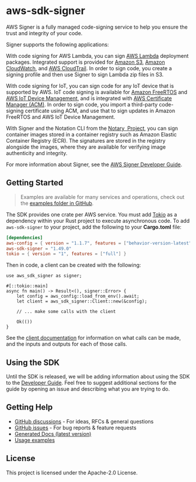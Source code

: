 # aws-sdk-signer

AWS Signer is a fully managed code-signing service to help you ensure the trust and integrity of your code.

Signer supports the following applications:

With code signing for AWS Lambda, you can sign [AWS Lambda](http://docs.aws.amazon.com/lambda/latest/dg/) deployment packages. Integrated support is provided for [Amazon S3](http://docs.aws.amazon.com/AmazonS3/latest/gsg/), [Amazon CloudWatch](http://docs.aws.amazon.com/AmazonCloudWatch/latest/monitoring/), and [AWS CloudTrail](http://docs.aws.amazon.com/awscloudtrail/latest/userguide/). In order to sign code, you create a signing profile and then use Signer to sign Lambda zip files in S3.

With code signing for IoT, you can sign code for any IoT device that is supported by AWS. IoT code signing is available for [Amazon FreeRTOS](http://docs.aws.amazon.com/freertos/latest/userguide/) and [AWS IoT Device Management](http://docs.aws.amazon.com/iot/latest/developerguide/), and is integrated with [AWS Certificate Manager (ACM)](http://docs.aws.amazon.com/acm/latest/userguide/). In order to sign code, you import a third-party code-signing certificate using ACM, and use that to sign updates in Amazon FreeRTOS and AWS IoT Device Management.

With Signer and the Notation CLI from the [Notary  Project](https://notaryproject.dev/), you can sign container images stored in a container registry such as Amazon Elastic Container Registry (ECR). The signatures are stored in the registry alongside the images, where they are available for verifying image authenticity and integrity.

For more information about Signer, see the [AWS Signer Developer Guide](https://docs.aws.amazon.com/signer/latest/developerguide/Welcome.html).

## Getting Started

> Examples are available for many services and operations, check out the
> [examples folder in GitHub](https://github.com/awslabs/aws-sdk-rust/tree/main/examples).

The SDK provides one crate per AWS service. You must add [Tokio](https://crates.io/crates/tokio)
as a dependency within your Rust project to execute asynchronous code. To add `aws-sdk-signer` to
your project, add the following to your **Cargo.toml** file:

```toml
[dependencies]
aws-config = { version = "1.1.7", features = ["behavior-version-latest"] }
aws-sdk-signer = "1.49.0"
tokio = { version = "1", features = ["full"] }
```

Then in code, a client can be created with the following:

```rust,no_run
use aws_sdk_signer as signer;

#[::tokio::main]
async fn main() -> Result<(), signer::Error> {
    let config = aws_config::load_from_env().await;
    let client = aws_sdk_signer::Client::new(&config);

    // ... make some calls with the client

    Ok(())
}
```

See the [client documentation](https://docs.rs/aws-sdk-signer/latest/aws_sdk_signer/client/struct.Client.html)
for information on what calls can be made, and the inputs and outputs for each of those calls.

## Using the SDK

Until the SDK is released, we will be adding information about using the SDK to the
[Developer Guide](https://docs.aws.amazon.com/sdk-for-rust/latest/dg/welcome.html). Feel free to suggest
additional sections for the guide by opening an issue and describing what you are trying to do.

## Getting Help

* [GitHub discussions](https://github.com/awslabs/aws-sdk-rust/discussions) - For ideas, RFCs & general questions
* [GitHub issues](https://github.com/awslabs/aws-sdk-rust/issues/new/choose) - For bug reports & feature requests
* [Generated Docs (latest version)](https://awslabs.github.io/aws-sdk-rust/)
* [Usage examples](https://github.com/awslabs/aws-sdk-rust/tree/main/examples)

## License

This project is licensed under the Apache-2.0 License.

